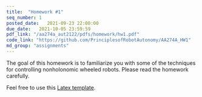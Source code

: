 ```yaml
---
title:  "Homework #1"
seq_number: 1
posted_date:   2021-09-23 22:00:00
due_date:   2021-10-05 23:59:59
pdf_link: "/aa274a_aut2122/pdfs/homework/hw1.pdf"
code_link: "https://github.com/PrinciplesofRobotAutonomy/AA274A_HW1"
md_group: "assignments"
---
```


The goal of this homework is to familiarize you with some of the techniques for controlling nonholonomic wheeled robots. Please read the homework carefully.

Feel free to use this [Latex template](/aa274a_aut2122/pdfs/homework/hw.tex).
